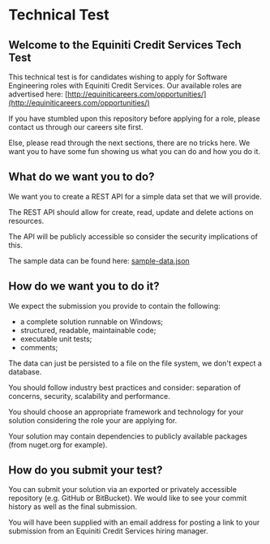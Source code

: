 # Technical Test #

## Welcome to the Equiniti Credit Services Tech Test ##
This technical test is for candidates wishing to apply for Software Engineering roles with Equiniti Credit Services. Our available roles are advertised here: [http://equiniticareers.com/opportunities/](http://equiniticareers.com/opportunities/) 

If you have stumbled upon this repository before applying for a role, please contact us through our careers site first.

Else, please read through the next sections, there are no tricks here. We want you to have some fun showing us what you can do and how you do it.

## What do we want you to do? ##
We want you to create a REST API for a simple data set that we will provide.  

The REST API should allow for create, read, update and delete actions on resources.

The API will be publicly accessible so consider the security implications of this.

The sample data can be found here: [sample-data.json](https://github.com/equiniti-cs/tech-test/blob/master/sample-data.json "sample-data.json")

## How do we want you to do it? ##
We expect the submission you provide to contain the following:

- a complete solution runnable on Windows;
- structured, readable, maintainable code;
- executable unit tests;
- comments;

The data can just be persisted to a file on the file system, we don't expect a database.

You should follow industry best practices and consider: separation of concerns, security, scalability and performance.

You should choose an appropriate framework and technology for your solution considering the role your are applying for.

Your solution may contain dependencies to publicly available packages (from nuget.org for example).  

## How do you submit your test? ##
You can submit your solution via an exported or privately accessible repository (e.g. GitHub or BitBucket). We would like to see your commit history as well as the final submission.

You will have been supplied with an email address for posting a link to your submission from an Equiniti Credit Services hiring manager.


